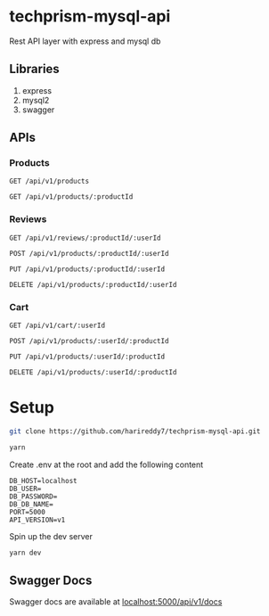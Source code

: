 # techprism-mysql-api

Rest API layer with express and mysql db

## Libraries

1. express
2. mysql2
3. swagger

## APIs


### Products

```
GET /api/v1/products

GET /api/v1/products/:productId
```

### Reviews

```
GET /api/v1/reviews/:productId/:userId

POST /api/v1/products/:productId/:userId

PUT /api/v1/products/:productId/:userId

DELETE /api/v1/products/:productId/:userId
```

### Cart

```
GET /api/v1/cart/:userId

POST /api/v1/products/:userId/:productId

PUT /api/v1/products/:userId/:productId

DELETE /api/v1/products/:userId/:productId
```

# Setup

```sh
git clone https://github.com/harireddy7/techprism-mysql-api.git

yarn
```

Create .env at the root and add the following content

```.env
DB_HOST=localhost
DB_USER=
DB_PASSWORD=
DB_DB_NAME=
PORT=5000
API_VERSION=v1
```
Spin up the dev server

```sh
yarn dev
```

## Swagger Docs

Swagger docs are available at [localhost:5000/api/v1/docs](localhost:5000/api/v1/docs)
